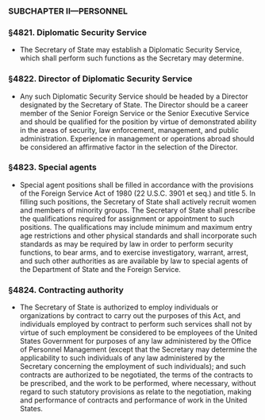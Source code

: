 ### SUBCHAPTER II—PERSONNEL

### §4821. Diplomatic Security Service
* The Secretary of State may establish a Diplomatic Security Service, which shall perform such functions as the Secretary may determine.

### §4822. Director of Diplomatic Security Service
* Any such Diplomatic Security Service should be headed by a Director designated by the Secretary of State. The Director should be a career member of the Senior Foreign Service or the Senior Executive Service and should be qualified for the position by virtue of demonstrated ability in the areas of security, law enforcement, management, and public administration. Experience in management or operations abroad should be considered an affirmative factor in the selection of the Director.

### §4823. Special agents
* Special agent positions shall be filled in accordance with the provisions of the Foreign Service Act of 1980 (22 U.S.C. 3901 et seq.) and title 5. In filling such positions, the Secretary of State shall actively recruit women and members of minority groups. The Secretary of State shall prescribe the qualifications required for assignment or appointment to such positions. The qualifications may include minimum and maximum entry age restrictions and other physical standards and shall incorporate such standards as may be required by law in order to perform security functions, to bear arms, and to exercise investigatory, warrant, arrest, and such other authorities as are available by law to special agents of the Department of State and the Foreign Service.

### §4824. Contracting authority
* The Secretary of State is authorized to employ individuals or organizations by contract to carry out the purposes of this Act, and individuals employed by contract to perform such services shall not by virtue of such employment be considered to be employees of the United States Government for purposes of any law administered by the Office of Personnel Management (except that the Secretary may determine the applicability to such individuals of any law administered by the Secretary concerning the employment of such individuals); and such contracts are authorized to be negotiated, the terms of the contracts to be prescribed, and the work to be performed, where necessary, without regard to such statutory provisions as relate to the negotiation, making and performance of contracts and performance of work in the United States.